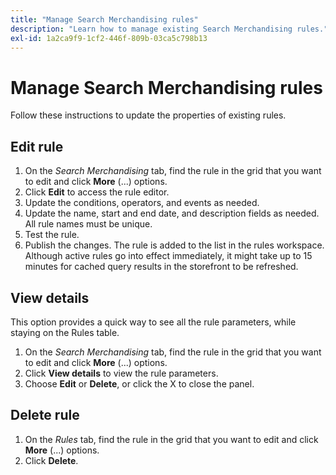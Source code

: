 ```yaml
---
title: "Manage Search Merchandising rules"
description: "Learn how to manage existing Search Merchandising rules."
exl-id: 1a2ca9f9-1cf2-446f-809b-03ca5c798b13
---
```

# Manage Search Merchandising rules

Follow these instructions to update the properties of existing rules.

## Edit rule

1. On the *Search Merchandising* tab, find the rule in the grid that you want to edit and click **More** (...) options.
1. Click **Edit** to access the rule editor.
1. Update the conditions, operators, and events as needed.
1. Update the name, start and end date, and description fields as needed. All rule names must be unique.
1. Test the rule.
1. Publish the changes.
   The rule is added to the list in the rules workspace. Although active rules go into effect immediately, it might take up to 15 minutes for cached query results in the storefront to be refreshed.

## View details

This option provides a quick way to see all the rule parameters, while staying on the Rules table.

1. On the *Search Merchandising* tab, find the rule in the grid that you want to edit and click **More** (...) options.
1. Click **View details** to view the rule parameters.
1. Choose **Edit** or **Delete**, or click the X to close the panel.

## Delete rule

1. On the *Rules* tab, find the rule in the grid that you want to edit and click **More** (...) options.
1. Click **Delete**.
